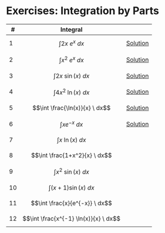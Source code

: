# Exercises: Integration by Parts

| # | Integral | |
|--|--|--|
| 1 | $$\int 2x \ e^x \ dx$$ | [Solution](https://github.com/damianc/math-notes/blob/master/_excercises/integrals/int-by-parts/ex-1.md) |
| 2 | $$\int x^2 \ e^x \ dx$$ | [Solution](https://github.com/damianc/math-notes/blob/master/_excercises/integrals/int-by-parts/ex-2.md) |
| 3 | $$\int 2x \ \sin(x) \ dx$$ | [Solution](https://github.com/damianc/math-notes/blob/master/_excercises/integrals/int-by-parts/ex-3.md) |
| 4 | $$\int 4x^2 \ \ln(x) \ dx$$ | [Solution](https://github.com/damianc/math-notes/blob/master/_excercises/integrals/int-by-parts/ex-4.md) |
| 5 | $$\int \frac{\ln(x)}{x} \ dx$$ | [Solution](https://github.com/damianc/math-notes/blob/master/_excercises/integrals/int-by-parts/ex-5.md) |
| 6 | $$\int xe^{-x} \ dx$$ | [Solution](https://github.com/damianc/math-notes/blob/master/_excercises/integrals/int-by-parts/ex-6.md) |
| 7 | $$\int x \ \ln(x) \ dx$$ | |
| 8 | $$\int \frac{1+x^2}{x} \ dx$$ | |
| 9 | $$\int x^2 \ \sin(x) \ dx$$ | |
| 10 | $$\int (x+1)\sin(x) \ dx$$ | |
| 11 | $$\int \frac{x}{e^{-x}} \ dx$$ | |
| 12 | $$\int \frac{x^{-1} \ln(x)}{x} \ dx$$ | |
